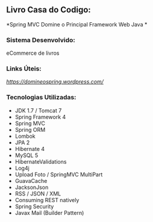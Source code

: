 ## Livro Casa do Codigo: ## 
*Spring MVC Domine o Principal Framework Web Java *

### Sistema Desenvolvido: ###
eCommerce de livros

### Links Úteis: ###
*https://domineospring.wordpress.com/*

### Tecnologias Utilizadas: ###
* JDK 1.7 / Tomcat 7
* Spring Framework 4
* Spring MVC
* Spring ORM
* Lombok
* JPA 2
* Hibernate 4
* MySQL 5
* HibernateValidations
* Log4j
* Upload Foto / SpringMVC MultiPart
* GuavaCache
* JacksonJson
* RSS / JSON / XML
* Consuming REST natively
* Spring Security
* Javax Mail (Builder Pattern)